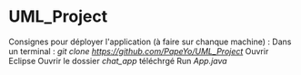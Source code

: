 # UML_Project

Consignes pour déployer l'application (à faire sur chanque machine) :
Dans un terminal : *git clone https://github.com/PapeYo/UML_Project*
Ouvrir Eclipse
Ouvrir le dossier *chat_app* téléchrgé
Run *App.java*
